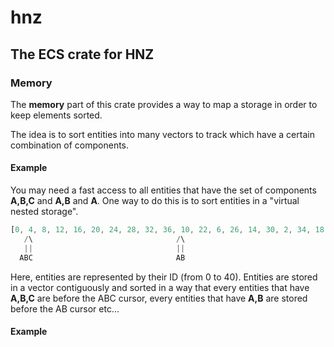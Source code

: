 # hnz

## The ECS crate for HNZ

### Memory

The **memory** part of this crate provides a way to map a storage in order to keep elements
sorted.

The idea is to sort entities into many vectors to track which have a certain combination of components.

#### Example
You may need a fast access to all entities that have the set of components **A,B,C** and **A,B** and **A**. One way to do this is to 
sort entities in a "virtual nested storage".

````rust
[0, 4, 8, 12, 16, 20, 24, 28, 32, 36, 10, 22, 6, 26, 14, 30, 2, 34, 18, 38]
   /\                                /\                                 /\
   ||                                ||                                 ||
  ABC                                AB                                 A
````

Here, entities are represented by their ID (from 0 to 40). Entities are stored in a vector contiguously and sorted in a way that
every entities that have **A,B,C** are before the ABC cursor, every entities that have **A,B** are stored before the AB cursor etc...

#### Example

